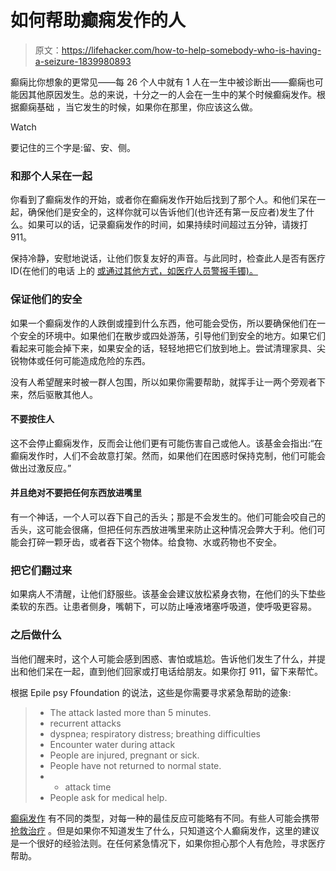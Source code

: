 # 如何帮助癫痫发作的人

> 原文：<https://lifehacker.com/how-to-help-somebody-who-is-having-a-seizure-1839980893>

癫痫比你想象的更常见——每 26 个人中就有 1 人在一生中被诊断出——癫痫也可能因其他原因发生。总的来说，十分之一的人会在一生中的某个时候癫痫发作。根据癫痫基础 ，当它发生的时候，如果你在那里，你应该这么做。

Watch

要记住的三个字是:留、安、侧。

### 和那个人呆在一起

你看到了癫痫发作的开始，或者你在癫痫发作开始后找到了那个人。和他们呆在一起，确保他们是安全的，这样你就可以告诉他们(也许还有第一反应者)发生了什么。如果可以的话，记录癫痫发作的时间，如果持续时间超过五分钟，请拨打 911。

保持冷静，安慰地说话，让他们恢复友好的声音。与此同时，检查此人是否有医疗 ID(在他们的电话 上的 [或通过其他方式，如医疗人员警报手镯)。](https://lifehacker.com/fill-out-your-iphone-s-health-information-in-case-of-em-1678113656)

### 保证他们的安全

如果一个癫痫发作的人跌倒或撞到什么东西，他可能会受伤，所以要确保他们在一个安全的环境中。如果他们在散步或四处游荡，引导他们到安全的地方。如果它们看起来可能会掉下来，如果安全的话，轻轻地把它们放到地上。尝试清理家具、尖锐物体或任何可能造成危险的东西。

没有人希望醒来时被一群人包围，所以如果你需要帮助，就挥手让一两个旁观者下来，然后驱散其他人。

#### **不要按住人**

这不会停止癫痫发作，反而会让他们更有可能伤害自己或他人。该基金会指出:“在癫痫发作时，人们不会故意打架。然而，如果他们在困惑时保持克制，他们可能会做出过激反应。”

#### **并且绝对不要把任何东西放进嘴里**

有一个神话，一个人可以吞下自己的舌头；那是不会发生的。他们可能会咬自己的舌头，这可能会很痛，但把任何东西放进嘴里来防止这种情况会弊大于利。他们可能会打碎一颗牙齿，或者吞下这个物体。给食物、水或药物也不安全。

### 把它们翻过来

如果病人不清醒，让他们舒服些。该基金会建议放松紧身衣物，在他们的头下垫些柔软的东西。让患者侧身，嘴朝下，可以防止唾液堵塞呼吸道，使呼吸更容易。

### 之后做什么

当他们醒来时，这个人可能会感到困惑、害怕或尴尬。告诉他们发生了什么，并提出和他们呆在一起，直到他们回家或打电话给朋友。如果你打 911，留下来帮忙。

根据 Epile psy Ffoundation 的说法，这些是你需要寻求紧急帮助的迹象:

> *   The attack lasted more than 5 minutes.
> *   recurrent attacks
> *   dyspnea; respiratory distress; breathing difficulties
> *   Encounter water during attack
> *   People are injured, pregnant or sick.
> *   People have not returned to normal state.
> *   - attack time
> *   People ask for medical help.

[癫痫发作](https://www.epilepsy.com/learn/types-seizures) 有不同的类型，对每一种的最佳反应可能略有不同。有些人可能会携带 [抢救治疗](https://www.epilepsy.com/learn/managing-your-epilepsy/using-rescue-treatments) 。但是如果你不知道发生了什么，只知道这个人癫痫发作，这里的建议是一个很好的经验法则。在任何紧急情况下，如果你担心那个人有危险，寻求医疗帮助。